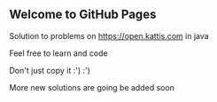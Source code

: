 ## Welcome to GitHub Pages

Solution to problems on https://open.kattis.com in java

Feel free to learn and code

Don't just copy it :') :')

More new solutions are going be added soon
